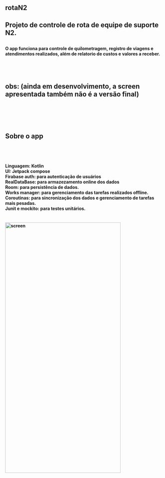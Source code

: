 # <h2>rotaN2<h2>

<h2>Projeto de controle de rota de equipe de suporte N2.<h2>

<h4>O app funciona para controle de quilometragem, registro de viagens e atendimentos realizados, além de relatorio de custos e valores a receber.<h4><br><br>
<h2 color: red>obs: (ainda em desenvolvimento, a screen apresentada também não é a versão final)<h2><br><br>
<h2>Sobre o app<h2><br>
<h4>Linguagem: Kotlin<br>
UI: Jetpack compose<br>
Firabase auth: para autenticação de usuários<br>
RealDataBase: para armazezamento online dos dados<br>
Room: para persistência de dados.<br>
Works manager: para gerenciamento das tarefas realizados offline.<br>
Coroutinas: para sincronização dos dados e gerenciamento de tarefas mais pesadas.<br>
Junit e mockito: para testes unitários.<h4><br>

<div>
<img  alt="screen" src="https://github.com/allan-silvestre/rotaN2/assets/55851020/816b8792-a36e-4cb8-a4cd-9b9911ae3f87.jpg" height="800" width="370">
</div>
